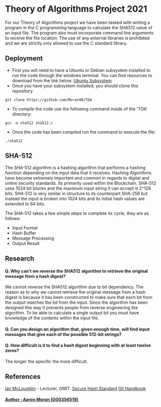 # Theory of Algorithms Project 2021
For our Theory of Algorithms project we have been tasked with writing a program in the C programming language to calculate the SHA512 value of an input file. The program also must incorporate command line arguments to receive the file location. The use of any external libraries is prohibited and we are strictly only allowed to use the C standard library.

## Deployment
* First you will need to have a Ubuntu or Debian subsystem installed to run the code through the windows terminal. You can find resources to download from the link below.
[Ubuntu Subsystem](https://docs.microsoft.com/en-us/windows/wsl/install-win10)
* Once you have your subsystem installed, you should clone this repository.
```
git clone https://github.com/Moran98/TOA
```
* To compile the code use the following command inside of the 'TOA' directory:
```
gcc -o sha512 sha512.c
```
* Once the code has been compiled run the command to execute the file:
```
./sha512
```

## SHA-512
The SHA-512 algorithm is a hashing algorithm that performs a hashing function depending on the input data that it receives. Hashing Algorithms have become extremely important and common in regards to digital and online security standards. Its primarily used within the Blockchain. SHA-512 uses 1024 bit blocks and the maximum input string it can accept is 2^128 bits. SHA-512 is very similar in structure to its counterpart SHA-256 but instead the input is broken into 1024 bits and its initial hash values are extended to 64 bits.

The SHA-512 takes a few simple steps to complete its cycle, they are as follows:

* Input Format
* Hash Buffer
* Message Processing
* Output Result 


## Research

#### Q. Why can't we reverse the SHA512 algorithm to retrieve the original message from a hash digest?
We cannot reverse the SHA512 algortihm due to bit dependency. The reason as to why we cannot retrieve the original message from a hash digest is because it has been constructed to make sure that each bit from the output matches the bit from the input. Since the algorithm has been designed this way it prevents people from reverse engineering the algorithm. To be able to calculate a single output bit you must have knowledge of the contents within the input file.

#### Q. Can you design an algorithm that, given enough time, will find input messages that give each of the possible 512-bit strings?


#### Q. How difficult is it to find a hash digest beginning with at least twelve zeros?
The longer the specific the more difficult.


## References
[Ian McLoughlin](https://github.com/ianmcloughlin) - Lecturer, GMIT.
[Secure Hash Standard](https://www.nist.gov/publications/secure-hash-standard)
[Git Handbook](https://guides.github.com/introduction/git-handbook/)


#### [Author : Aaron Moran (G00356519)](https://github.com/Moran98)
